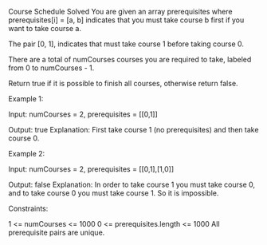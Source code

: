 Course Schedule
Solved 
You are given an array prerequisites where prerequisites[i] = [a, b] indicates that you must take course b first if you want to take course a.

The pair [0, 1], indicates that must take course 1 before taking course 0.

There are a total of numCourses courses you are required to take, labeled from 0 to numCourses - 1.

Return true if it is possible to finish all courses, otherwise return false.

Example 1:

Input: numCourses = 2, prerequisites = [[0,1]]

Output: true
Explanation: First take course 1 (no prerequisites) and then take course 0.

Example 2:

Input: numCourses = 2, prerequisites = [[0,1],[1,0]]

Output: false
Explanation: In order to take course 1 you must take course 0, and to take course 0 you must take course 1. So it is impossible.

Constraints:

1 <= numCourses <= 1000
0 <= prerequisites.length <= 1000
All prerequisite pairs are unique.
